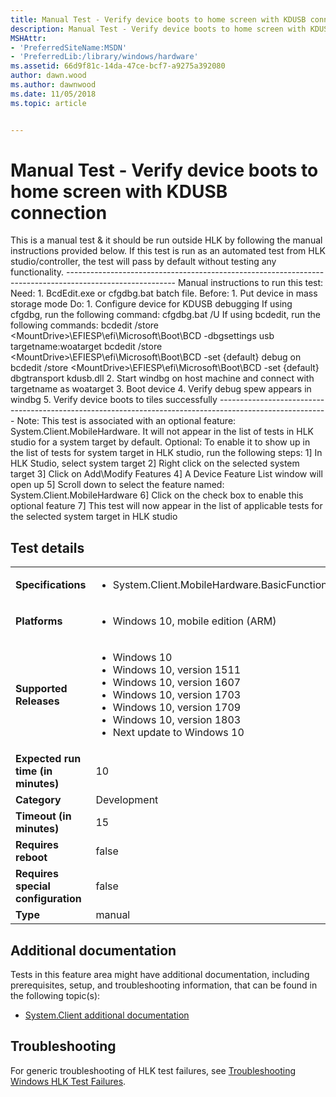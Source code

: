 ```yaml
---
title: Manual Test - Verify device boots to home screen with KDUSB connection
description: Manual Test - Verify device boots to home screen with KDUSB connection
MSHAttr:
- 'PreferredSiteName:MSDN'
- 'PreferredLib:/library/windows/hardware'
ms.assetid: 66d9f81c-14da-47ce-bcf7-a9275a392080
author: dawn.wood
ms.author: dawnwood
ms.date: 11/05/2018
ms.topic: article


---
```


# <span id="p_hlk_test.fcc01ddb-869a-4a52-9a39-3fa808b59095"></span>Manual Test - Verify device boots to home screen with KDUSB connection


This is a manual test & it should be run outside HLK by following the manual instructions provided below. If this test is run as an automated test from HLK studio/controller, the test will pass by default without testing any functionality. --------------------------------------------------------------------------------------------------------- Manual instructions to run this test: Need: 1. BcdEdit.exe or cfgdbg.bat batch file. Before: 1. Put device in mass storage mode Do: 1. Configure device for KDUSB debugging If using cfgdbg, run the following command: cfgdbg.bat /U If using bcdedit, run the following commands: bcdedit /store &lt;MountDrive&gt;\\EFIESP\\efi\\Microsoft\\Boot\\BCD -dbgsettings usb targetname:woatarget bcdedit /store &lt;MountDrive&gt;\\EFIESP\\efi\\Microsoft\\Boot\\BCD -set {default} debug on bcdedit /store &lt;MountDrive&gt;\\EFIESP\\efi\\Microsoft\\Boot\\BCD -set {default} dbgtransport kdusb.dll 2. Start windbg on host machine and connect with targetname as woatarget 3. Boot device 4. Verify debug spew appears in windbg 5. Verify device boots to tiles successfully --------------------------------------------------------------------------------------------------------- Note: This test is associated with an optional feature: System.Client.MobileHardware. It will not appear in the list of tests in HLK studio for a system target by default. Optional: To enable it to show up in the list of tests for system target in HLK studio, run the following steps: 1\] In HLK Studio, select system target 2\] Right click on the selected system target 3\] Click on Add\\Modify Features 4\] A Device Feature List window will open up 5\] Scroll down to select the feature named: System.Client.MobileHardware 6\] Click on the check box to enable this optional feature 7\] This test will now appear in the list of applicable tests for the selected system target in HLK studio

## Test details

|||
|---|---|
| **Specifications**  | <ul><li>System.Client.MobileHardware.BasicFunctionality</li></ul> |  
| **Platforms**   | <ul><li>Windows 10, mobile edition (ARM)</li></ul> |
| **Supported Releases** | <ul><li>Windows 10</li><li>Windows 10, version 1511</li><li>Windows 10, version 1607</li><li>Windows 10, version 1703</li><li>Windows 10, version 1709</li><li>Windows 10, version 1803</li><li>Next update to Windows 10</li></ul> |
|**Expected run time (in minutes)**| 10 |
|**Category**| Development |
|**Timeout (in minutes)**| 15 |
|**Requires reboot**| false |
|**Requires special configuration**| false |
|**Type**| manual |



## <span id="Additional_documentation"></span><span id="additional_documentation"></span><span id="ADDITIONAL_DOCUMENTATION"></span>Additional documentation


Tests in this feature area might have additional documentation, including prerequisites, setup, and troubleshooting information, that can be found in the following topic(s):

-   [System.Client additional documentation](system-client-additional-documentation.md)

## <span id="Troubleshooting"></span><span id="troubleshooting"></span><span id="TROUBLESHOOTING"></span>Troubleshooting


For generic troubleshooting of HLK test failures, see [Troubleshooting Windows HLK Test Failures](../user/troubleshooting-windows-hlk-test-failures.md).










